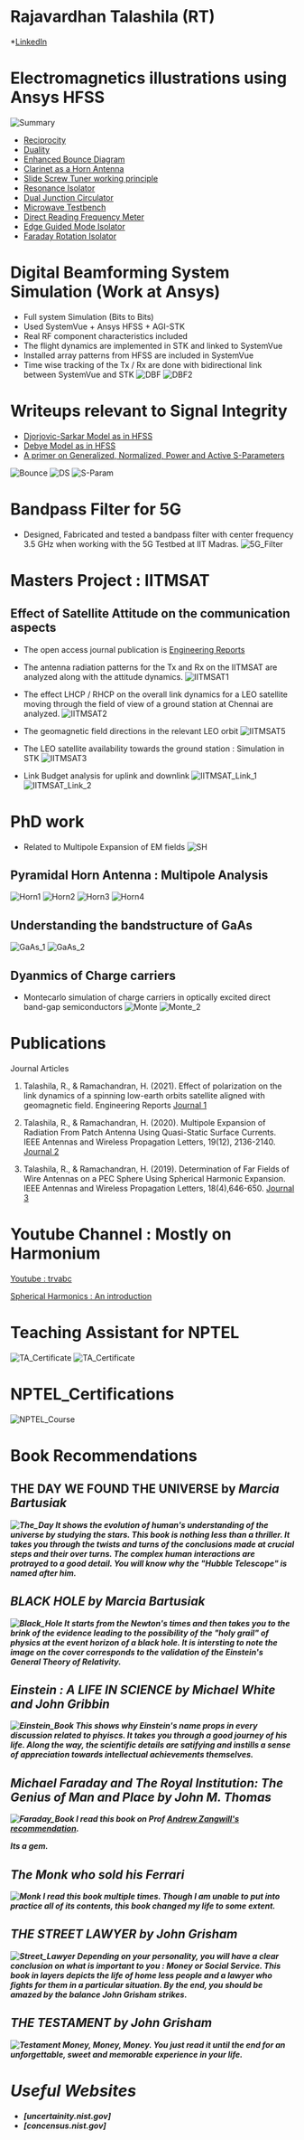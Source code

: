 # Rajavardhan Talashila (RT)
*[LinkedIn](https://www.linkedin.com/in/rajavardhan-talashila-rt-37800a76/)

# Electromagnetics illustrations using Ansys HFSS
![Summary](LinkedIn_Posts_Summary.png)

+  [Reciprocity](https://www.linkedin.com/feed/update/urn:li:activity:7090251774510452736?utm_source=share&utm_medium=member_desktop)
+  [Duality](https://www.linkedin.com/feed/update/urn:li:activity:7087301378447986688?utm_source=share&utm_medium=member_desktop)
+  [Enhanced Bounce Diagram](https://www.linkedin.com/feed/update/urn:li:activity:7088114458455113728?utm_source=share&utm_medium=member_desktop)
+  [Clarinet as a Horn Antenna](https://www.linkedin.com/feed/update/urn:li:activity:7073731131421970432?utm_source=share&utm_medium=member_desktop)
+  [Slide Screw Tuner working principle](https://www.linkedin.com/feed/update/urn:li:activity:7072264357472063488?utm_source=share&utm_medium=member_desktop)
+  [Resonance Isolator](https://www.linkedin.com/feed/update/urn:li:activity:7069214665616089088?utm_source=share&utm_medium=member_desktop)
+  [Dual Junction Circulator](https://www.linkedin.com/feed/update/urn:li:activity:7067981858117988352?utm_source=share&utm_medium=member_desktop)
+  [Microwave Testbench](https://www.linkedin.com/feed/update/urn:li:activity:7059154495213109249?utm_source=share&utm_medium=member_desktop)
+  [Direct Reading Frequency Meter](https://www.linkedin.com/feed/update/urn:li:activity:7058814767045476352?utm_source=share&utm_medium=member_desktop)
+  [Edge Guided Mode Isolator](https://www.linkedin.com/feed/update/urn:li:activity:7054486575467941888?utm_source=share&utm_medium=member_desktop)
+  [Faraday Rotation Isolator](https://www.linkedin.com/feed/update/urn:li:activity:7054131122363895808?utm_source=share&utm_medium=member_desktop)


# Digital Beamforming System Simulation (Work at Ansys)
* Full system Simulation (Bits to Bits)
* Used SystemVue + Ansys HFSS + AGI-STK
* Real RF component characteristics included
* The flight dynamics are implemented in STK and linked to SystemVue
* Installed array patterns from HFSS are included in SystemVue
* Time wise tracking of the Tx / Rx are done with bidirectional link between SystemVue and STK
![DBF](DBF.jpg)
![DBF2](DBF2.jpg)


# Writeups relevant to Signal Integrity
+ [Djorjovic-Sarkar Model as in HFSS](https://www.linkedin.com/feed/update/urn:li:activity:6957530165891477504?utm_source=share&utm_medium=member_desktop)
+ [Debye Model as in HFSS](https://www.linkedin.com/feed/update/urn:li:activity:6988146589634629632?utm_source=share&utm_medium=member_desktop)
+ [A primer on Generalized, Normalized, Power and Active S-Parameters](https://www.linkedin.com/feed/update/urn:li:activity:6928332906566225920?utm_source=share&utm_medium=member_desktop)

![Bounce](Enhanced_Bounce.png)
![DS](DS_Model_RT.png)
![S-Param](S-Param_Primer_RT.png)

# Bandpass Filter for 5G
* Designed, Fabricated and tested a bandpass filter with center frequency 3.5 GHz when working with the 5G Testbed at IIT Madras. 
![5G_Filter](5G_Filter.jpg)

# Masters Project : IITMSAT
## Effect of Satellite Attitude on the communication aspects
* The open access journal publication is [Engineering Reports](https://onlinelibrary.wiley.com/doi/full/10.1002/eng2.12402)
* The antenna radiation patterns for the Tx and Rx on the IITMSAT are analyzed along with the attitude dynamics.
![IITMSAT1](IITMSAT1.jpg)
* The effect LHCP / RHCP on the overall link dynamics for a LEO satellite moving through the field of view of a ground station at Chennai are analyzed.
![IITMSAT2](IITMSAT2.jpg)

* The geomagnetic field directions in the relevant LEO orbit
![IITMSAT5](IITMSAT5.jpg)

* The LEO satellite availability towards the ground station : Simulation in STK
![IITMSAT3](IITMSAT3.jpg)

* Link Budget analysis for uplink and downlink
![IITMSAT_Link_1](IITMSAT_Link_1.jpg)
![IITMSAT_Link_2](IITMSAT_Link_2.jpg)


# PhD work
* Related to Multipole Expansion of EM fields
![SH](SH.jpg)

## Pyramidal Horn Antenna : Multipole Analysis
![Horn1](Horn1.jpg)
![Horn2](Horn2.jpg)
![Horn3](Horn3.jpg)
![Horn4](Horn4.jpg)

## Understanding the bandstructure of GaAs
![GaAs_1](GaAs_1.jpg)
![GaAs_2](GaAs_2.jpg)

## Dyanmics of Charge carriers 
* Montecarlo simulation of charge carriers in optically excited direct band-gap semiconductors
![Monte](Particle_Dynamics.jpg)
![Monte_2](Particle_Dynamics_2.jpg)

# Publications
Journal Articles

1. Talashila, R., & Ramachandran, H. (2021). Effect of polarization on the link dynamics of a spinning low-earth orbits satellite aligned with geomagnetic field. Engineering Reports
[Journal 1](https://onlinelibrary.wiley.com/doi/pdf/10.1002/eng2.12402)

2. Talashila, R., & Ramachandran, H. (2020). Multipole Expansion of Radiation From Patch Antenna Using Quasi-Static Surface Currents. IEEE Antennas and Wireless Propagation Letters, 19(12), 2136-2140. [Journal 2](https://ieeexplore.ieee.org/document/9200656/)

3. Talashila, R., & Ramachandran, H. (2019). Determination of Far Fields of Wire Antennas on a PEC Sphere Using Spherical Harmonic Expansion. IEEE Antennas and Wireless Propagation Letters, 18(4),646-650. [Journal 3](https://ieeexplore.ieee.org/document/8644039)

# Youtube Channel : Mostly on Harmonium
[Youtube : trvabc](https://www.youtube.com/@trvabc)

[Spherical Harmonics : An introduction](https://youtu.be/3lHz0jAk6fY?si=tH91g7CLzt1tSL9G)

# Teaching Assistant for NPTEL 
![TA_Certificate](TA_2021.jpg)
![TA_Certificate](TA_2020.jpg)

# NPTEL_Certifications
![NPTEL_Course](SDR_NPTEL.jpg)


# Book  Recommendations

##  <b>THE DAY WE FOUND THE UNIVERSE <b> by <i>Marcia Bartusiak<i>
![The_Day](The_day_we_found_the_universe.jpg)
It shows the evolution of human's understanding of the universe by studying the stars. This book is nothing less than a thriller. It takes you through the twists and turns of the conclusions made at crucial steps and their over turns. The complex human interactions are  protrayed to a good detail. You will know why the "Hubble Telescope" is named after him.


##  <b>BLACK HOLE <b> by <i>Marcia Bartusiak<i>
![Black_Hole](Black_Hole.jpg)
It starts from the Newton's times and then takes you to the brink of the evidence leading to the possibility of the "holy grail" of physics at the event horizon of a black hole. It is intersting to note the image on the cover corresponds to the validation of the Einstein's General Theory of Relativity. 



##  <b> Einstein : A LIFE IN SCIENCE <b> by <i>Michael White and John Gribbin<i>
![Einstein_Book](Einstein_Book.jpg)
This shows why Einstein's name props in every discussion related to phyiscs. It takes you through a good journey of his life. Along the way, the scientific details are satifying and instills a sense of appreciation towards intellectual achievements themselves.

## <b> Michael Faraday and The Royal Institution: The Genius of Man and Place   <b> by <i> John M. Thomas   <i>

![Faraday_Book](Faraday_Ri.jpg)
I read this book on Prof [Andrew Zangwill's recommendation](https://shepherd.com/best-books/biographies-of-physicists).

Its a gem.

##  <b> The Monk who sold his Ferrari <b>
![Monk](Monk.jpg)
I read this book multiple times. Though I am unable to put into practice all of its contents, this book changed my life to some extent.

##  <b> THE STREET LAWYER <b> by <i>John Grisham<i>
![Street_Lawyer](Street_Lawyer.jpg)
Depending on your personality, you will have a clear conclusion on what is important to you : Money or Social Service. This book in layers depicts the life of home less people and a lawyer who fights for them in a particular situation. By the end, you should be amazed by the balance John Grisham strikes.

##  <b> THE TESTAMENT <b> by <i>John Grisham<i>
![Testament](Testament.jpg)
Money, Money, Money.  You just read it until the end for an unforgettable, sweet and  memorable experience in your life.


# Useful Websites

* [uncertainity.nist.gov]
* [concensus.nist.gov]
